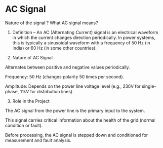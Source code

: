 # AC Signal

Nature of the signal ? 
What AC signal means?

1. Definition – An AC (Alternating Current) signal is an electrical waveform in which the current changes direction periodically. In power systems, this is typically a sinusoidal waveform with a frequency of 50 Hz (in India) or 60 Hz (in some other countries).


2. Nature of AC Signal

Alternates between positive and negative values periodically.

Frequency: 50 Hz (changes polarity 50 times per second).

Amplitude: Depends on the power line voltage level (e.g., 230V for single-phase, 11kV for distribution lines).



3. Role in the Project

The AC signal from the power line is the primary input to the system.

This signal carries critical information about the health of the grid (normal condition or fault).

Before processing, the AC signal is stepped down and conditioned for measurement and fault analysis.

